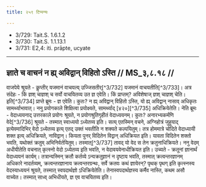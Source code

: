 ```yaml
---
title: २५९ टिप्पन्यः

---
```

- 3/729: Tait.S. 1.6.1.2
- 3/730: Tait.S. 1.1.13.1
- 3/731: E2,4: iti. prāpte, ucyate

____________________________________________


## ज्ञाते च वाचनं न ह्य् अविद्वान् विहितो ऽस्ति // MS_३,८.१८ //

वाजपेये श्रूयते - कॢप्तीर् यजमानं वाचयत्य् उज्जिसतीर्[^3/732] यजमानं वाचयतीति[^3/733]। अत्र संदेहः - किं ज्ञश् चाज्ञश् च सर्वो वाचयितव्य उत ज्ञ एवेति। किं प्राप्तम्? अविशेषाज् ज्ञश् चाज्ञश् चेति।
इति[^3/734] प्राप्ते ब्रूमः - ज्ञ एवेति। कुतः? न ह्य् अविद्वान् विहितो ऽस्ति, यो ह्य् अविद्वान् नासाव् अधिकृतः सामर्थ्याभावात्। ननु प्रयोगकाले शिक्षित्वा प्रयोक्ष्यते, सामर्थ्याद् [४२०][^3/735] अधिक्रियेतेति। नेति ब्रूमः - वेदाध्ययनाद् उत्तरकाले प्रयोगः श्रूयते, न प्रयोगश्रुतिगृहीतं वेदाध्ययनम्। कुतः? अनारभ्यकर्मणि वेदे[^3/736] श्रूयते - तस्मात् स्वाध्ययो ऽध्येतव्य इति। सत्य् एतस्मिन् वचने, अग्निहोत्रं जुहुयाद् इत्येवमादिभिर् वेदो ऽध्येतव्य इत्य् एतद् उक्तं भवतीति न शक्यते कल्पयितुम्। तत्र होममात्रे चोदिते वेदाध्यायी शक्त इत्य् अधिक्रियते, नाविद्वान्। कियता पुनर् विदितेन विद्वान् अधिक्रियत इति। यावता विदितेन शक्तो भवति, यथोक्तं क्रतुम् अभिनिर्वर्तयितुम्। तस्मात्[^3/737] तावद् यो वेद स तेन क्रतुनाधिक्रियते।
ननु वेदम् अधीयीतेति वचनात् कृत्स्नो वेदो ऽध्येतव्य इति भवति, न वेदावयवेनाधीक्रियत इति। उच्यते - क्रतूनां ज्ञानार्थं वेदाध्ययनं कार्यम्। तत्रान्यस्मिन् क्रतौ कर्तव्ये ऽन्यक्रतुज्ञानं न दृष्टाय भवति, तस्मात् क्रत्वन्तरज्ञानम् अधिकारे नादर्तव्यम्, क्रत्वन्तरज्ञानाय क्रत्वन्तरग्रन्थः, सर्वे क्रतवः कथं ज्ञायेरन्? पृथक् पृथग् इति कृत्स्नस्य वेदस्याध्ययनं श्रूयते, तस्मात् स्वपदार्थज्ञो ऽधिक्रियेतेति। तेनास्वपदार्थज्ञस्य कर्मैव नास्ति, कथम असौ वाच्येत। तस्मात् साध्व् अभिधीयते, ज्ञ एव वाचयितव्य इति।
